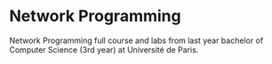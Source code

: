 # Network Programming

Network Programming full course and labs from last year bachelor of Computer Science (3rd year) at Université de Paris.

